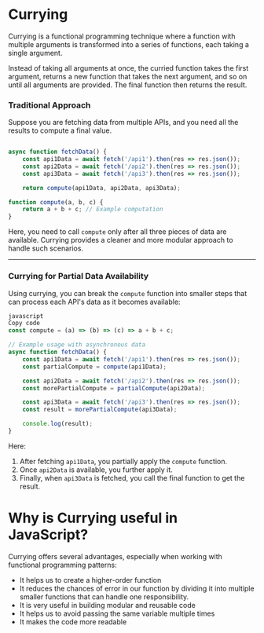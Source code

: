 # Currying

Currying is a functional programming technique where a function with multiple arguments is transformed into a series of functions, each taking a single argument.

Instead of taking all arguments at once, the curried function takes the first argument, returns a new function that takes the next argument, and so on until all arguments are provided. The final function then returns the result.

### Traditional Approach

Suppose you are fetching data from multiple APIs, and you need all the results to compute a final value.

```jsx

async function fetchData() {
    const api1Data = await fetch('/api1').then(res => res.json());
    const api2Data = await fetch('/api2').then(res => res.json());
    const api3Data = await fetch('/api3').then(res => res.json());

    return compute(api1Data, api2Data, api3Data);

function compute(a, b, c) {
    return a + b + c; // Example computation
}

```

Here, you need to call `compute` only after all three pieces of data are available. Currying provides a cleaner and more modular approach to handle such scenarios.

---

### Currying for Partial Data Availability

Using currying, you can break the `compute` function into smaller steps that can process each API's data as it becomes available:

```jsx
javascript
Copy code
const compute = (a) => (b) => (c) => a + b + c;

// Example usage with asynchronous data
async function fetchData() {
    const api1Data = await fetch('/api1').then(res => res.json());
    const partialCompute = compute(api1Data);

    const api2Data = await fetch('/api2').then(res => res.json());
    const morePartialCompute = partialCompute(api2Data);

    const api3Data = await fetch('/api3').then(res => res.json());
    const result = morePartialCompute(api3Data);

    console.log(result);
}

```

Here:

1. After fetching `api1Data`, you partially apply the `compute` function.
2. Once `api2Data` is available, you further apply it.
3. Finally, when `api3Data` is fetched, you call the final function to get the result.

# Why is Currying useful in JavaScript?

Currying offers several advantages, especially when working with functional programming patterns:

- It helps us to create a higher-order function
- It reduces the chances of error in our function by dividing it into multiple smaller functions that can handle one responsibility.
- It is very useful in building modular and reusable code
- It helps us to avoid passing the same variable multiple times
- It makes the code more readable